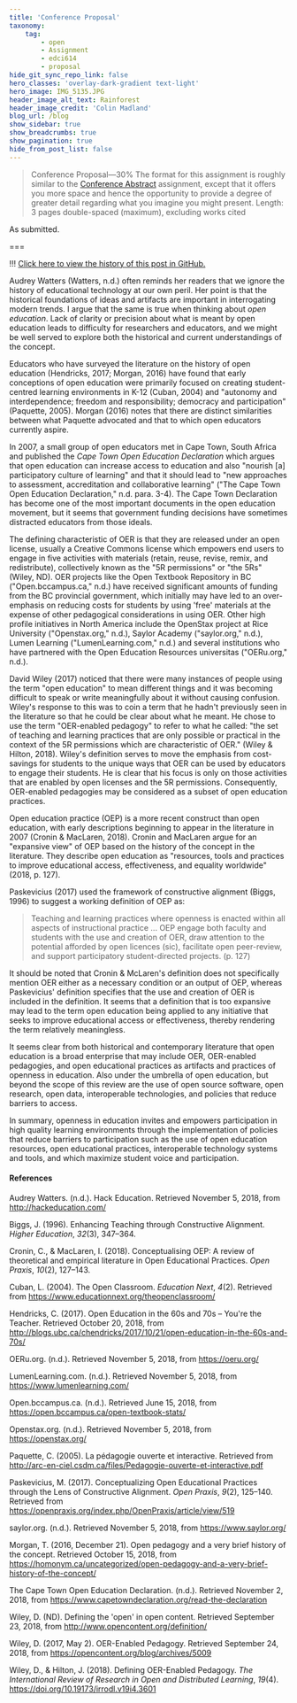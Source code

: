 ```yaml
---
title: 'Conference Proposal'
taxonomy:
    tag:
        - open
        - Assignment
        - edci614
        - proposal
hide_git_sync_repo_link: false
hero_classes: 'overlay-dark-gradient text-light'
hero_image: IMG_5135.JPG
header_image_alt_text: Rainforest
header_image_credit: 'Colin Madland'
blog_url: /blog
show_sidebar: true
show_breadcrumbs: true
show_pagination: true
hide_from_post_list: false
---
```


> Conference Proposal—30%
The format for this assignment is roughly similar to the [Conference Abstract](http://grav.madland.ca/blog/conference-abstract-submitted) assignment, except that it offers you more space and hence the opportunity to provide a degree of greater detail regarding what you imagine you might present.
Length: 3 pages double-spaced (maximum), excluding works cited

As submitted.

===

!!! [Click here to view the history of this post in GitHub.](https://github.com/cmadland/phd/commits/master/EDCI614/Assignments/conference-proposal.md)

Audrey Watters (Watters, n.d.) often reminds her readers that we ignore the history of educational technology at our own peril. Her point is that the historical foundations of ideas and artifacts are important in interrogating modern trends. I argue that the same is true when thinking about _open education_. Lack of clarity or precision about what is meant by open education leads to difficulty for researchers and educators, and we might be well served to explore both the historical and current understandings of the concept.

Educators who have surveyed the literature on the history of open education (Hendricks, 2017; Morgan, 2016) have found that early conceptions of open education were primarily focused on creating student-centred learning environments in K-12 (Cuban, 2004) and "autonomy and interdependence; freedom and responsibility; democracy and participation" (Paquette, 2005). Morgan (2016) notes that there are distinct similarities between what Paquette advocated and that to which open educators currently aspire.

In 2007, a small group of open educators met in Cape Town, South Africa and published the _Cape Town Open Education Declaration_ which argues that open education can increase access to education and also "nourish [a] participatory culture of learning" and that it should lead to "new approaches to assessment, accreditation and collaborative learning" ("The Cape Town Open Education Declaration," n.d. para. 3-4). The Cape Town Declaration has become one of the most important documents in the open education movement, but it seems that government funding decisions have sometimes distracted educators from those ideals.

The defining characteristic of OER is that they are released under an open license, usually a Creative Commons license which empowers end users to engage in five activities with materials (retain, reuse, revise, remix, and redistribute), collectively known as the "5R permissions" or "the 5Rs" (Wiley, ND). OER projects like the Open Textbook Repository in BC ("Open.bccampus.ca," n.d.) have received significant amounts of funding from the BC provincial government, which initially may have led to an over-emphasis on reducing costs for students by using 'free' materials at the expense of other pedagogical considerations in using OER. Other high profile initiatives in North America include the OpenStax project at Rice University ("Openstax.org," n.d.), Saylor Academy ("saylor.org," n.d.), Lumen Learning ("LumenLearning.com," n.d.) and several institutions who have partnered with the Open Education Resources universitas ("OERu.org," n.d.).

David Wiley (2017) noticed that there were many instances of people using the term "open education" to mean different things and it was becoming difficult to speak or write meaningfully about it without causing confusion. Wiley's response to this was to coin a term that he hadn't previously seen in the literature so that he could be clear about what he meant. He chose to use the term "OER-enabled pedagogy" to refer to what he called: "the set of teaching and learning practices that are only possible or practical in the context of the 5R permissions which are characteristic of OER." (Wiley & Hilton, 2018). Wiley's definition serves to move the emphasis from cost-savings for students to the unique ways that OER can be used by educators to engage their students. He is clear that his focus is only on those activities that are enabled by open licenses and the 5R permissions. Consequently, OER-enabled pedagogies may be considered as a subset of open education practices.

Open education practice (OEP) is a more recent construct than open education, with early descriptions beginning to appear in the literature in 2007 (Cronin & MacLaren, 2018). Cronin and MacLaren argue for an "expansive view" of OEP based on the history of the concept in the literature. They describe open education as "resources, tools and practices to improve educational access, effectiveness, and equality worldwide" (2018, p. 127).

Paskevicius (2017) used the framework of constructive alignment (Biggs, 1996) to suggest a working definition of OEP as:

> Teaching and learning practices where openness is enacted within all aspects of instructional practice ... OEP engage both faculty and students with the use and creation of OER, draw attention to the potential afforded by open licences (sic), facilitate open peer-review, and support participatory student-directed projects. (p. 127)

It should be noted that Cronin & McLaren's definition does not specifically mention OER either as a necessary condition or an output of OEP, whereas Paskevicius' definition specifies that the use and creation of OER is included in the definition. It seems that a definition that is too expansive may lead to the term open education being applied to any initiative that seeks to improve educational access or effectiveness, thereby rendering the term relatively meaningless.

It seems clear from both historical and contemporary literature that open education is a broad enterprise that may include OER, OER-enabled pedagogies, and open educational practices as artifacts and practices of openness in education. Also under the umbrella of open education, but beyond the scope of this review are the use of open source software, open research, open data, interoperable technologies, and policies that reduce barriers to access.

In summary, openness in education invites and empowers participation in high quality learning environments through the implementation of policies that reduce barriers to participation such as the use of open education resources, open educational practices, interoperable technology systems and tools, and which maximize student voice and participation.

#### References

Audrey Watters. (n.d.). Hack Education. Retrieved November 5, 2018, from http://hackeducation.com/

Biggs, J. (1996). Enhancing Teaching through Constructive Alignment. _Higher Education_, _32_(3), 347–364.

Cronin, C., & MacLaren, I. (2018). Conceptualising OEP: A review of theoretical and empirical literature in Open Educational Practices. _Open Praxis_, _10_(2), 127–143.

Cuban, L. (2004). The Open Classroom. _Education Next_, _4_(2). Retrieved from https://www.educationnext.org/theopenclassroom/

Hendricks, C. (2017). Open Education in the 60s and 70s – You're the Teacher. Retrieved October 20, 2018, from http://blogs.ubc.ca/chendricks/2017/10/21/open-education-in-the-60s-and-70s/

OERu.org. (n.d.). Retrieved November 5, 2018, from https://oeru.org/

LumenLearning.com. (n.d.). Retrieved November 5, 2018, from https://www.lumenlearning.com/

Open.bccampus.ca. (n.d.). Retrieved June 15, 2018, from https://open.bccampus.ca/open-textbook-stats/

Openstax.org. (n.d.). Retrieved November 5, 2018, from https://openstax.org/

Paquette, C. (2005). La pédagogie ouverte et interactive. Retrieved from http://arc-en-ciel.csdm.ca/files/Pedagogie-ouverte-et-interactive.pdf

Paskevicius, M. (2017). Conceptualizing Open Educational Practices through the Lens of Constructive Alignment. _Open Praxis_, _9_(2), 125–140. Retrieved from https://openpraxis.org/index.php/OpenPraxis/article/view/519

saylor.org. (n.d.). Retrieved November 5, 2018, from https://www.saylor.org/

Morgan, T. (2016, December 21). Open pedagogy and a very brief history of the concept. Retrieved October 15, 2018, from https://homonym.ca/uncategorized/open-pedagogy-and-a-very-brief-history-of-the-concept/

The Cape Town Open Education Declaration. (n.d.). Retrieved November 2, 2018, from https://www.capetowndeclaration.org/read-the-declaration

Wiley, D. (ND). Defining the 'open' in open content. Retrieved September 23, 2018, from http://www.opencontent.org/definition/

Wiley, D. (2017, May 2). OER-Enabled Pedagogy. Retrieved September 24, 2018, from https://opencontent.org/blog/archives/5009

Wiley, D., & Hilton, J. (2018). Defining OER-Enabled Pedagogy. _The International Review of Research in Open and Distributed Learning_, _19_(4). https://doi.org/10.19173/irrodl.v19i4.3601
